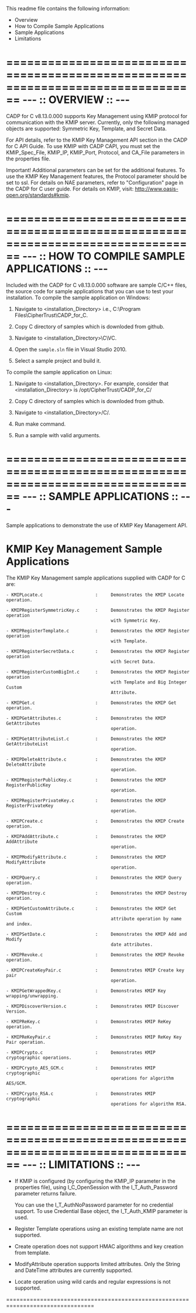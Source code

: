 This readme file contains the following information:

 - Overview
 - How to Compile Sample Applications
 - Sample Applications
 - Limitations

================================================================================
                            --- :: OVERVIEW :: ---
================================================================================

CADP for C v8.13.0.000 supports Key Management using KMIP protocol for 
communication with the KMIP server. Currently, only the following managed 
objects are supported: Symmetric Key, Template, and Secret Data.

For API details, refer to the KMIP Key Management API section in the CADP for C 
API Guide. To use KMIP with CADP CAPI, you must set the KMIP_Spec_File,
KMIP_IP, KMIP_Port, Protocol, and CA_File parameters in the 
properties file.

Important! Additional parameters can be set for the additional features. To use the 
KMIP Key Management features, the Protocol parameter should be set to ssl.
For details on NAE parameters, refer to "Configuration" page in the CADP for C user guide.
For details on KMIP, visit:
http://www.oasis-open.org/standards#kmip.	

================================================================================
              --- :: HOW TO COMPILE SAMPLE APPLICATIONS :: ---
================================================================================

Included with the CADP for C v8.13.0.000 software are sample C/C++ files, the
source code for sample applications that you can use to test your installation. 
To compile the sample application on Windows:

1. Navigate to <installation_Directory> i.e., C:\Program Files\CipherTrust\CADP_for_C\.

2. Copy C directory of samples which is downloded from github.

3. Navigate to <installation_Directory>\C\VC\.

4. Open the `sample.sln` file in Visual Studio 2010.

5. Select a sample project and build it.


To compile the sample application on Linux:

1. Navigate to <installation_Directory>. For example, 
   consider that <installation_Directory> is /opt/CipherTrust/CADP_for_C/

2. Copy C directory of samples which is downloded from github.

3. Navigate to <installation_Directory>/C/.

4. Run make command.

5. Run a sample with valid arguments.


================================================================================
                        --- :: SAMPLE APPLICATIONS :: ---
================================================================================

Sample applications to demonstrate the use of KMIP Key Management API.

   KMIP Key Management Sample Applications
   =======================================

   The KMIP Key Management sample applications supplied with CADP for C 
   are:

    - KMIPLocate.c		              :	    Demonstrates the KMIP Locate operation.
    
    - KMIPRegisterSymmetricKey.c      :	    Demonstrates the KMIP Register operation
                                            with Symmetric Key.
                                        
    - KMIPRegisterTemplate.c	      :	    Demonstrates the KMIP Register operation
                                            with Template.
                                        
    - KMIPRegisterSecretData.c	      :     Demonstrates the KMIP Register operation
                                            with Secret Data.
                                        
    - KMIPRegisterCustomBigInt.c      :	    Demonstrates the KMIP Register operation
                                            with Template and Big Integer Custom 
                                            Attribute.
                                        
    - KMIPGet.c 		              :	    Demonstrates the KMIP Get operation.
    
    - KMIPGetAttributes.c 	          :	    Demonstrates the KMIP GetAttributes 
                                            operation.
                                        
    - KMIPGetAttributeList.c 	      :	    Demonstrates the KMIP GetAttributeList 
                                            operation.
                                        
    - KMIPDeleteAttribute.c	          :	    Demonstrates the KMIP DeleteAttribute
                                            operation.
                                        
    - KMIPRegisterPublicKey.c	      :	    Demonstrates the KMIP RegisterPublicKey
                                            operation.
                                        
    - KMIPRegisterPrivateKey.c	      :	    Demonstrates the KMIP RegisterPrivateKey
                                            operation.
                                        
    - KMIPCreate.c 		              :	    Demonstrates the KMIP Create operation.
    
    - KMIPAddAttribute.c 	          :	    Demonstrates the KMIP AddAttribute 
                                            operation.
                                        
    - KMIPModifyAttribute.c 	      :	    Demonstrates the KMIP ModifyAttribute 
                                            operation.
                                        
    - KMIPQuery.c 		              :	    Demonstrates the KMIP Query operation.
    
    - KMIPDestroy.c 		          :	    Demonstrates the KMIP Destroy operation.
    
    - KMIPGetCustomAttribute.c        :     Demonstrates the KMIP Get Custom
                                            attribute operation by name and index.
                                        
    - KMIPSetDate.c                   :     Demonstrates the KMIP Add and Modify
                                            date attributes.
                                        
    - KMIPRevoke.c                    :     Demonstrates the KMIP Revoke operation.
    
    - KMIPCreateKeyPair.c             :     Demonstrates KMIP Create key pair
                                            operation.
                                        
    - KMIPGetWrappedKey.c             :     Demonstrates KMIP Key wrapping/unwrapping.
    
    - KMIPDiscoverVersion.c           :     Demonstrates KMIP Discover Version. 
    
    - KMIPReKey.c                     :     Demonstrates KMIP ReKey operation.
    
    - KMIPReKeyPair.c                 :     Demonstrates KMIP ReKey Key Pair operation.
    
    - KMIPCrypto.c                    :     Demonstrates KMIP cryptographic operations.
    
    - KMIPCrypto_AES_GCM.c            :     Demonstrates KMIP cryptographic
                                            operations for algorithm AES/GCM.
                                        
    - KMIPCrypto_RSA.c                :     Demonstrates KMIP cryptographic
                                            operations for algorithm RSA.
================================================================================
                             --- :: LIMITATIONS :: ---
================================================================================

 - If KMIP is configured (by configuring the KMIP_IP parameter in the properties
   file), using I_C_OpenSession with the I_T_Auth_Password parameter returns 
   failure.  

   You can use the I_T_AuthNoPassword parameter for no credential support.
   To use Credential Base object, the I_T_Auth_KMIP parameter is used.

 - Register Template operations using an existing template name are not 
   supported.

 - Create operation does not support HMAC algorithms and key creation from 
   template.

 - ModifyAttribute operation supports limited attributes. Only the String and 
   DateTime attributes are currently supported.

 - Locate operation using wild cards and regular expressions is not supported.

================================================================================